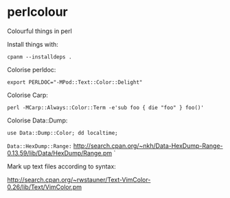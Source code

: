 # perlcolour
Colourful things in perl

Install things with:

`
cpanm --installdeps .
`

Colorise perldoc:

`
export PERLDOC="-MPod::Text::Color::Delight"
`

Colorise Carp:

`
perl -MCarp::Always::Color::Term -e'sub foo { die "foo" } foo()'
`

Colorise Data::Dump:

`
use Data::Dump::Color; dd localtime;
`

`
Data::HexDump::Range:
`
http://search.cpan.org/~nkh/Data-HexDump-Range-0.13.59/lib/Data/HexDump/Range.pm
`

Mark up text files according to syntax:

http://search.cpan.org/~rwstauner/Text-VimColor-0.26/lib/Text/VimColor.pm
